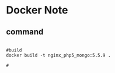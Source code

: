 Docker Note
=======




command
----------

```

#build
docker build -t nginx_php5_mongo:5.5.9 .

#

```
